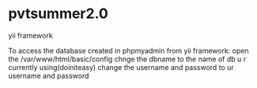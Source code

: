# pvtsummer2.0
yii framework

To access the database created in phpmyadmin from yii framework:
  open the /var/www/html/basic/config 
  chnge the dbname to the name of db u r currently using(doiniteasy)
  change the username and password to ur username and password

